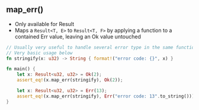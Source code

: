 ## map_err()

* Only available for Result
* Maps a ``Result<T, E>`` to ``Result<T, F>`` by applying a function to a contained Err value, leaving an Ok value untouched

```rust
// Usually very useful to handle several error type in the same function
// Very basic usage below
fn stringify(x: u32) -> String { format!("error code: {}", x) }

fn main() {
    let x: Result<u32, u32> = Ok(2);
    assert_eq!(x.map_err(stringify), Ok(2));

    let x: Result<u32, u32> = Err(13);
    assert_eq!(x.map_err(stringify), Err("error code: 13".to_string()));
}
```